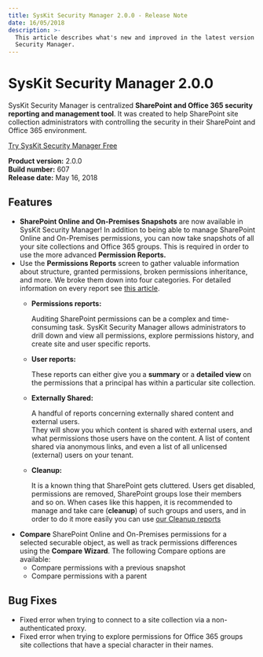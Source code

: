 ```yaml
---
title: SysKit Security Manager 2.0.0 - Release Note
date: 16/05/2018
description: >-
  This article describes what's new and improved in the latest version of SysKit
  Security Manager.
---
```


# SysKit Security Manager 2.0.0

SysKit Security Manager is centralized **SharePoint and Office 365 security reporting and management tool**. It was created to help SharePoint site collection administrators with controlling the security in their SharePoint and Office 365 environment.

[Try SysKit Security Manager Free](https://www.syskit.com/products/security-manager/download/)

**Product version:** 2.0.0  
**Build number:** 607  
**Release date:** May 16, 2018

## Features

* **SharePoint Online and On-Premises Snapshots** are now available in SysKit Security Manager! In addition to being able to manage SharePoint Online and On-Premises permissions, you can now take snapshots of all your site collections and Office 365 groups. This is required in order to use the more advanced **Permission Reports.**
* Use the **Permissions Reports** screen to gather valuable information about structure, granted permissions, broken permissions inheritance, and more. We broke them down into four categories. For detailed information on every report see [this article](security-manager-2-release-note.md#internal/get-to-know-security-manager/permissions-reports-screen).
  * **Permissions reports:**

    Auditing SharePoint permissions can be a complex and time-consuming task. SysKit Security Manager allows administrators to drill down and view all permissions, explore permissions history, and create site and user specific reports.

  * **User reports:**

    These reports can either give you a **summary** or a **detailed view** on the permissions that a principal has within a particular site collection.

  * **Externally Shared:**

    A handful of reports concerning externally shared content and external users.  
    They will show you which content is shared with external users, and what permissions those users have on the content. A list of content shared via anonymous links, and even a list of all unlicensed \(external\) users on your tenant.

  * **Cleanup:**

    It is a known thing that SharePoint gets cluttered. Users get disabled, permissions are removed, SharePoint groups lose their members and so on. When cases like this happen, it is recommended to manage and take care \(**cleanup**\) of such groups and users, and in order to do it more easily you can use [our Cleanup reports](security-manager-2-release-note.md#internal/get-to-know-security-manager/permissions-reports-screen#cleanup)
* **Compare** SharePoint Online and On-Premises permissions for a selected securable object, as well as track permissions differences using the **Compare Wizard**. The following Compare options are available:
  * Compare permissions with a previous snapshot
  * Compare permissions with a parent

## Bug Fixes

* Fixed error when trying to connect to a site collection via a non-authenticated proxy.
* Fixed error when trying to explore permissions for Office 365 groups site collections that have a special character in their names.

